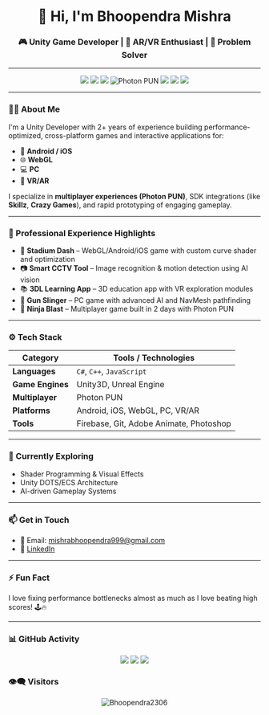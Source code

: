 <h1 align="center">👋 Hi, I'm Bhoopendra Mishra</h1>
<h3 align="center">🎮 Unity Game Developer | 🚀 AR/VR Enthusiast | 🧠 Problem Solver</h3>

---

<p align="center">
  <img src="https://img.shields.io/badge/C%23-239120?style=for-the-badge&logo=c-sharp&logoColor=white"/>
  <img src="https://img.shields.io/badge/Unity-100000?style=for-the-badge&logo=unity&logoColor=white"/>
  <img src="https://img.shields.io/badge/Unreal%20Engine-313131?style=for-the-badge&logo=unrealengine&logoColor=white"/>
  <img src="https://img.shields.io/badge/Photon%20PUN-000000?style=for-the-badge&logo=data:image/svg+xml;base64,&logoColor=white" alt="Photon PUN"/>
  <img src="https://img.shields.io/badge/VR/AR-ff69b4?style=for-the-badge"/>
  <img src="https://img.shields.io/badge/Firebase-FFCA28?style=for-the-badge&logo=firebase&logoColor=black"/>
  <img src="https://img.shields.io/badge/Git-F05032?style=for-the-badge&logo=git&logoColor=white"/>
</p>

---

### 👨‍💻 About Me

I'm a Unity Developer with 2+ years of experience building performance-optimized, cross-platform games and interactive applications for:

- 📱 **Android / iOS**
- 🌐 **WebGL**
- 💻 **PC**
- 🥽 **VR/AR**

I specialize in **multiplayer experiences (Photon PUN)**, SDK integrations (like **Skillz**, **Crazy Games**), and rapid prototyping of engaging gameplay.

---

### 💼 Professional Experience Highlights

- 🏃 **Stadium Dash** – WebGL/Android/iOS game with custom curve shader and optimization
- 📷 **Smart CCTV Tool** – Image recognition & motion detection using AI vision
- 📚 **3DL Learning App** – 3D education app with VR exploration modules
- 🔫 **Gun Slinger** – PC game with advanced AI and NavMesh pathfinding
- 🥷 **Ninja Blast** – Multiplayer game built in 2 days with Photon PUN

---

### ⚙️ Tech Stack

| Category            | Tools / Technologies |
|---------------------|----------------------|
| **Languages**       | `C#`, `C++`, `JavaScript` |
| **Game Engines**    | Unity3D, Unreal Engine |
| **Multiplayer**     | Photon PUN |
| **Platforms**       | Android, iOS, WebGL, PC, VR/AR |
| **Tools**           | Firebase, Git, Adobe Animate, Photoshop |

---

### 🌱 Currently Exploring

- Shader Programming & Visual Effects
- Unity DOTS/ECS Architecture
- AI-driven Gameplay Systems

---

### 📫 Get in Touch

- 📧 Email: mishrabhoopendra999@gmail.com  
- 🔗 [LinkedIn](https://www.linkedin.com/in/iambhoopendramishra)

---

### ⚡ Fun Fact

I love fixing performance bottlenecks almost as much as I love beating high scores! 🕹️🔥

---

<!-- Optional: GitHub Stats -->
<!--
<p align="center">
  <img src="https://github-readme-stats.vercel.app/api?username=Bhoopendra2306&show_icons=true&theme=radical" />
  <img src="https://github-readme-stats.vercel.app/api/top-langs/?username=Bhoopendra2306&layout=compact&theme=radical" />
</p>
-->

### 📊 GitHub Activity

<p align="center">
  <img src="https://github-readme-stats.vercel.app/api?username=Bhoopendra2306&show_icons=true&theme=tokyonight" />
  <img src="https://github-readme-stats.vercel.app/api/top-langs/?username=Bhoopendra2306&layout=compact&theme=tokyonight" />
  <img src="https://github-readme-streak-stats.herokuapp.com/?user=Bhoopendra2306&theme=tokyonight" />
</p>

### 👁️‍🗨️ Visitors

<p align="center">
  <img src="https://komarev.com/ghpvc/?username=Bhoopendra2306&label=Profile%20views&color=0e75b6&style=flat" alt="Bhoopendra2306" />
</p>
